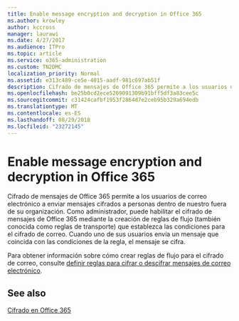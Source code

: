 ```yaml
---
title: Enable message encryption and decryption in Office 365
ms.author: krowley
author: kccross
manager: laurawi
ms.date: 4/27/2017
ms.audience: ITPro
ms.topic: article
ms.service: o365-administration
ms.custom: TN2DMC
localization_priority: Normal
ms.assetid: e313c489-ce5e-4015-aadf-981c697ab51f
description: Cifrado de mensajes de Office 365 permite a los usuarios de correo electrónico a enviar mensajes cifrados a personas dentro de nuestro fuera de su organización. Como administrador, puede habilitar el cifrado de mensajes de Office 365 mediante la creación de reglas de flujo (también conocida como reglas de transporte) que establezca las condiciones para el cifrado de correo.
ms.openlocfilehash: be25b0cd2ece5269091309b91bff5df3a83cee5c
ms.sourcegitcommit: c31424cafbf1953f2864d7e2ceb95b329a694edb
ms.translationtype: MT
ms.contentlocale: es-ES
ms.lasthandoff: 08/29/2018
ms.locfileid: "23272145"
---
```

# <a name="enable-message-encryption-and-decryption-in-office-365"></a>Enable message encryption and decryption in Office 365

Cifrado de mensajes de Office 365 permite a los usuarios de correo electrónico a enviar mensajes cifrados a personas dentro de nuestro fuera de su organización. Como administrador, puede habilitar el cifrado de mensajes de Office 365 mediante la creación de reglas de flujo (también conocida como reglas de transporte) que establezca las condiciones para el cifrado de correo. Cuando uno de sus usuarios envía un mensaje que coincida con las condiciones de la regla, el mensaje se cifra.
  
Para obtener información sobre cómo crear reglas de flujo para el cifrado de correo, consulte [definir reglas para cifrar o descifrar mensajes de correo electrónico](https://go.microsoft.com/fwlink/p/?LinkID=402846).
  
## <a name="see-also"></a>See also

[Cifrado en Office 365](https://go.microsoft.com/fwlink/p/?LinkID=392525)

